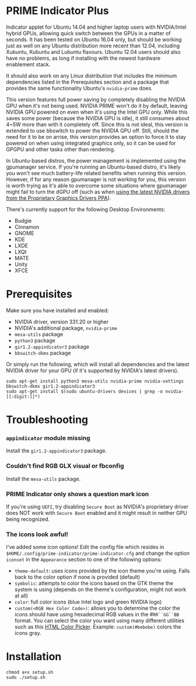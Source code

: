 PRIME Indicator Plus
===============
Indicator applet for Ubuntu 14.04 and higher laptop users with NVIDIA/Intel hybrid GPUs,
allowing quick switch between the GPUs in a matter of seconds.
It has been tested on Ubuntu 16.04 only, but should be working just as well
on any Ubuntu distribution more recent than 12.04, including Xubuntu, Kubuntu and Lubuntu flavours.
Ubuntu 12.04 users should also have no problems, as long if installing with the newest hardware enablement stack.

It should also work on any Linux distribution that includes the minimum dependencies listed in the Prerequisites section and a package that provides the same functionality Ubuntu's `nvidia-prime` does.

This version features full power saving by completely disabling the NVIDIA GPU when it's not being used. 
NVIDIA PRIME won't do it by default, leaving NVIDIA GPU powered on even when it's using the Intel GPU only.
While this saves some power (because the NVIDIA GPU is idle), it still consumes about 4~5W more than with it 
completely off. Since this is not ideal, this version is extended to use bbswitch to power the NVIDIA GPU off. 
Still, should the need for it to be on arrise, this version provides an option to force it to stay powered on
when using integrated graphics only, so it can be used for GPGPU and other tasks other than rendering.

In Ubuntu-based distros, the power management is implemented using the gpumanager service. If you're running an Ubuntu-based distro, it's likely you won't see much battery-life related benefits when running this version. However, if for any reason gpumanager is not working for you, this version is worth trying as it's able to overcome some situations where gpumanager might fail to turn the dGPU off (such as when [using the latest NVIDIA drivers from the Proprietary Graphics Drivers PPA](https://bugs.launchpad.net/ubuntu/+source/ubuntu-drivers-common/+bug/1619306)).

There's currently support for the following Desktop Environments:

* Budgie
* Cinnamon
* GNOME
* KDE
* LXDE
* LXQt
* MATE
* Unity
* XFCE

Prerequisites
=============
Make sure you have installed and enabled:

* NVIDIA driver, version 331.20 or higher
* NVIDIA's additional package, `nvidia-prime`
* `mesa-utils` package
* `python3` package
* `gir1.2-appindicator3` package
* `bbswitch-dkms` package

Or simply run the following, which will install all dependencies and the latest NVIDIA driver for your GPU (if it's supported by NVIDIA's latest drivers).
```
sudo apt-get install python3 mesa-utils nvidia-prime nvidia-settings bbswitch-dkms gir1.2-appindicator3
sudo apt-get install $(sudo ubuntu-drivers devices | grep -o nvidia-[[:digit:]]*)
```

Troubleshooting
===============

### `appindicator` module missing
Install the `gir1.2-appindicator3` package.

### Couldn't find RGB GLX visual or fbconfig
Install the `mesa-utils` package.

### PRIME Indicator only shows a question mark icon
If you're using `UEFI`, try disabling `Secure Boot` as NVIDIA's proprietary driver does NOT work with `Secure Boot` enabled and it might result in neither GPU being recognized.

### The icons look awful!
I've added some icon options! Edit the config file which resides in `$HOME/.config/prime-indicator/prime-indicator.cfg` and change the option `iconset` in the `Appearance` section to one of the following options:
* `theme-default`: uses icons provided by the icon theme you're using. Falls back to the color option if none is provided (default)
* `symbolic`: attempts to color the icons based on the GTK theme the system is using (depends on the theme's configuration, might not work at all)
* `color`: full color icons (blue Intel logo and green NVIDIA logo)
* `custom(<RGB Hex Color Code>)`: allows you to determine the color the icons should have using hexadecimal RGB values in the #`RR``GG``BB` format. You can select the color you want using many different utilities such as this [HTML Color Picker](http://www.w3schools.com/colors/colors_picker.asp). Example: `custom(#bebebe)` colors the icons gray.


Installation
============
```shell
chmod a+x setup.sh
sudo ./setup.sh
```
